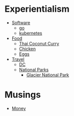 # Experientialism

- [Software](./software/README.md)
  - [go](./software/go.md)
  - [kubernetes]()
- [Food](./food/README.md)
  - [Thai Coconut Curry](./food/thai-coconut-curry.md)
  - [Chicken]()
  - [Eggs]()
- [Travel](./travel/README.md)
  - [DC]()
  - [National Parks](./travel/national-parks/README.md)
    - [Glacier National Park](./travel/national-parks/glacier.md)

# Musings

- [Money](./musings/money.md)
